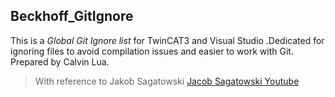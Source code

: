 ## Beckhoff_GitIgnore
This is a *Global Git Ignore list* for TwinCAT3 and Visual Studio .Dedicated for ignoring files to avoid compilation issues and easier to work with Git.
Prepared by Calvin Lua. 

> With reference to Jakob Sagatowski [Jacob Sagatowski Youtube](https://www.youtube.com/watch?v=1g6eYnlzKtA)
